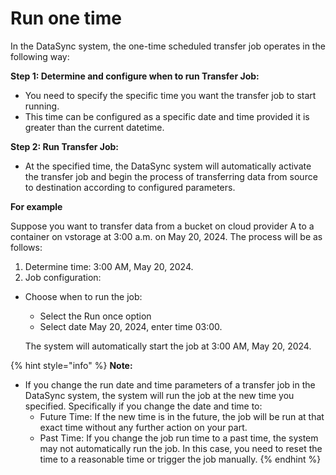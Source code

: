 # Run one time

In the DataSync system, the one-time scheduled transfer job operates in the following way:&#x20;

**Step 1: Determine and configure when to run Transfer Job:**&#x20;

* You need to specify the specific time you want the transfer job to start running.&#x20;
* This time can be configured as a specific date and time provided it is greater than the current datetime.&#x20;

**Step 2: Run Transfer Job:**&#x20;

* At the specified time, the DataSync system will automatically activate the transfer job and begin the process of transferring data from source to destination according to configured parameters.

**For example**&#x20;

Suppose you want to transfer data from a bucket on cloud provider A to a container on vstorage at 3:00 a.m. on May 20, 2024. The process will be as follows:

1. Determine time: 3:00 AM, May 20, 2024.&#x20;
2. Job configuration:&#x20;

*   Choose when to run the job:&#x20;

    * Select the Run once option&#x20;
    * Select date May 20, 2024, enter time 03:00.&#x20;

    The system will automatically start the job at 3:00 AM, May 20, 2024.

{% hint style="info" %}
**Note:**

* If you change the run date and time parameters of a transfer job in the DataSync system, the system will run the job at the new time you specified. Specifically if you change the date and time to:
  * Future Time: If the new time is in the future, the job will be run at that exact time without any further action on your part.&#x20;
  * Past Time: If you change the job run time to a past time, the system may not automatically run the job. In this case, you need to reset the time to a reasonable time or trigger the job manually.
{% endhint %}
